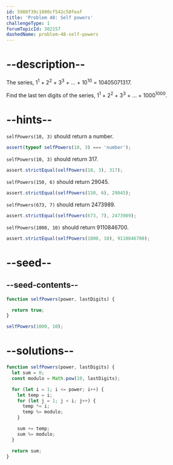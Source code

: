```yaml
---
id: 5900f39c1000cf542c50feaf
title: 'Problem 48: Self powers'
challengeType: 1
forumTopicId: 302157
dashedName: problem-48-self-powers
---
```


# --description--

The series, 1<sup>1</sup> + 2<sup>2</sup> + 3<sup>3</sup> + ... + 10<sup>10</sup> = 10405071317.

Find the last ten digits of the series, 1<sup>1</sup> + 2<sup>2</sup> + 3<sup>3</sup> + ... + 1000<sup>1000</sup>.

# --hints--

`selfPowers(10, 3)` should return a number.

```js
assert(typeof selfPowers(10, 3) === 'number');
```

`selfPowers(10, 3)` should return 317.

```js
assert.strictEqual(selfPowers(10, 3), 317);
```

`selfPowers(150, 6)` should return 29045.

```js
assert.strictEqual(selfPowers(150, 6), 29045);
```

`selfPowers(673, 7)` should return 2473989.

```js
assert.strictEqual(selfPowers(673, 7), 2473989);
```

`selfPowers(1000, 10)` should return 9110846700.

```js
assert.strictEqual(selfPowers(1000, 10), 9110846700);
```

# --seed--

## --seed-contents--

```js
function selfPowers(power, lastDigits) {

  return true;
}

selfPowers(1000, 10);
```

# --solutions--

```js
function selfPowers(power, lastDigits) {
  let sum = 0;
  const modulo = Math.pow(10, lastDigits);

  for (let i = 1; i <= power; i++) {
    let temp = i;
    for (let j = 1; j < i; j++) {
      temp *= i;
      temp %= modulo;
    }

    sum += temp;
    sum %= modulo;
  }

  return sum;
}
```

